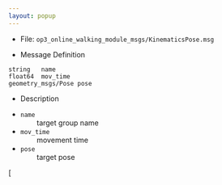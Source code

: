 ```yaml
---
layout: popup
---
```


- File: `op3_online_walking_module_msgs/KinematicsPose.msg`

- Message Definition
 ```
 string   name
 float64  mov_time
 geometry_msgs/Pose pose
 ```

- Description

* `name`   
&emsp;&emsp; target group name      
* `mov_time`    
&emsp;&emsp; movement time   
* `pose`    
&emsp;&emsp; target pose   


[
